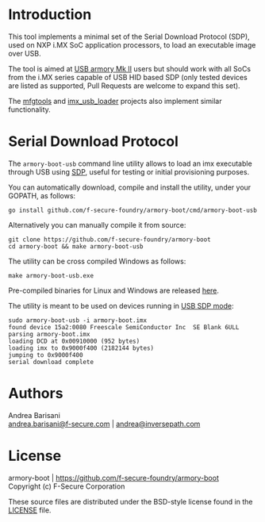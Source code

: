 Introduction
============

This tool implements a minimal set of the Serial Download Protocol (SDP), used
on NXP i.MX SoC application processors, to load an executable image over USB.

The tool is aimed at [USB armory Mk II](https://github.com/f-secure-foundry/usbarmory/wiki) users but should work
with all SoCs from the i.MX series capable of USB HID based SDP (only tested
devices are listed as supported, Pull Requests are welcome to expand this set).

The [mfgtools](https://github.com/NXPmicro/mfgtools) and
[imx_usb_loader](https://github.com/boundarydevices/imx_usb_loader) projects
also implement similar functionality.

Serial Download Protocol
========================

The `armory-boot-usb` command line utility allows to load an imx executable
through USB using [SDP](https://github.com/f-secure-foundry/usbarmory/wiki/Boot-Modes-(Mk-II)#serial-download-protocol-sdp),
useful for testing or initial provisioning purposes.

You can automatically download, compile and install the utility, under your
GOPATH, as follows:

```
go install github.com/f-secure-foundry/armory-boot/cmd/armory-boot-usb
```

Alternatively you can manually compile it from source:

```
git clone https://github.com/f-secure-foundry/armory-boot
cd armory-boot && make armory-boot-usb
```

The utility can be cross compiled Windows as follows:

```
make armory-boot-usb.exe
```

Pre-compiled binaries for Linux and Windows are released
[here](https://github.com/f-secure-foundry/armory-boot/releases).

The utility is meant to be used on devices running in
[USB SDP mode](https://github.com/f-secure-foundry/usbarmory/wiki/Boot-Modes-(Mk-II)):

```
sudo armory-boot-usb -i armory-boot.imx
found device 15a2:0080 Freescale SemiConductor Inc  SE Blank 6ULL
parsing armory-boot.imx
loading DCD at 0x00910000 (952 bytes)
loading imx to 0x9000f400 (2182144 bytes)
jumping to 0x9000f400
serial download complete
```

Authors
=======

Andrea Barisani  
andrea.barisani@f-secure.com | andrea@inversepath.com  

License
=======

armory-boot | https://github.com/f-secure-foundry/armory-boot  
Copyright (c) F-Secure Corporation

These source files are distributed under the BSD-style license found in the
[LICENSE](https://github.com/f-secure-foundry/armory-boot/blob/master/LICENSE) file.
